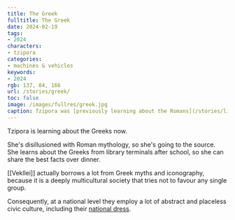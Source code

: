 ```yaml
---
title: The Greek
fulltitle: The Greek
date: 2024-02-19
tags:
- 2024
characters:
- tzipora
categories:
- machines & vehicles
keywords:
- 2024
rgb: 137, 84, 166
url: /stories/greek/
toc: false
image: /images/fullres/greek.jpg
caption: Tzipora was [previously learning about the Romans](/stories/library-terminal/).
---
```

Tzipora is learning about the Greeks now.

She's disillusioned with Roman mythology, so she's going to the source. She learns about the Greeks from library terminals after school, so she can share the best facts over dinner.

[[Vekllei]] actually borrows a lot from Greek myths and iconography, because it is a deeply multicultural society that tries not to favour any single group.

Consequently, at a national level they employ a lot of abstract and placeless civic culture, including their [national dress](/stories/national-dress/).